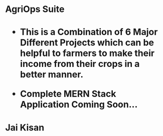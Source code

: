 <h1>AgriOps Suite<h1>
  
- This is a Combination of 6 Major Different Projects which can be helpful to farmers to make their income from their crops in a better manner.
  
- Complete MERN Stack Application Coming Soon...
<h1>Jai Kisan<h1>
